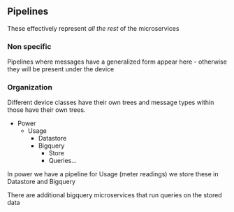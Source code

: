 ## Pipelines
These effectively represent *all the rest* of the microservices

### Non specific
Pipelines where messages have a generalized form appear here - otherwise they will be present under the device

### Organization

Different device classes have their own trees and message types within those have their own trees.
    
* Power
  * Usage
    * Datastore
    * Bigquery
      * Store
      * Queries...

In power we have a pipeline for Usage (meter readings) we store these in Datastore and Bigquery

There are additional bigquery microservices that run queries on the stored data
   
        